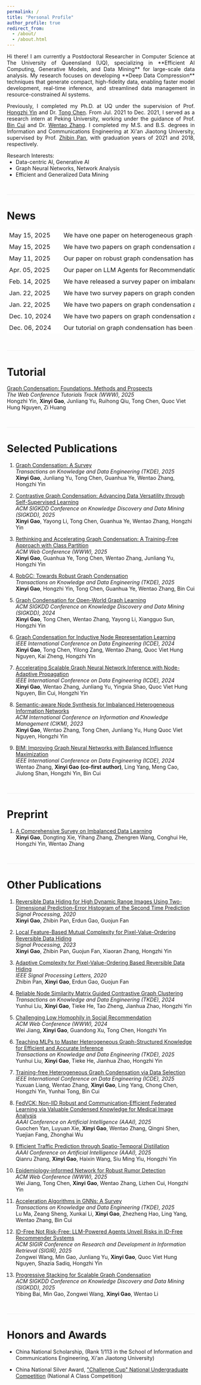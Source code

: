 ```yaml
---
permalink: /
title: "Personal Profile"
author_profile: true
redirect_from: 
  - /about/
  - /about.html
---
```


<p style="text-align: justify;">
Hi there! I am currently a Postdoctoral Researcher in Computer Science at The University of Queensland (UQ), specializing in **Efficient AI Computing, Generative Models, and Data Mining** for large-scale data analysis. My research focuses on developing **Deep Data Compression** techniques that generate compact, high-fidelity data, enabling faster model development, real-time inference, and streamlined data management in resource-constrained AI systems.
</p>

<p style="text-align: justify;">
Previously, I completed my Ph.D. at UQ under the supervision of Prof. <a href="https://sites.google.com/view/hongzhi-yin/home">Hongzhi Yin</a> and Dr. <a href="https://researchers.uq.edu.au/researcher/27868">Tong Chen</a>.
From Jul. 2021 to Dec. 2021, I served as a research intern at Peking University, working under the guidance of Prof. <a href="https://cuibinpku.github.io/">Bin Cui</a> and Dr. <a href="https://zwt233.github.io/">Wentao Zhang</a>. I completed my M.S. and B.S. degrees in Information and Communications Engineering at Xi'an Jiaotong University, supervised by Prof. <a href="https://www.researchgate.net/profile/Zhibin-Pan-2">Zhibin Pan</a>, with graduation years of 2021 and 2018, respectively.
</p>


<p style="margin: 0;">Research Interests:</p>

<ul style="margin: 0;">
    <li style="margin: 0;">Data-centric AI, Generative AI</li>
    <li style="margin: 0;">Graph Neural Networks, Network Analysis</li>
    <li style="margin: 0;">Efficient and Generalized Data Mining</li>
</ul>

  
<!-- **Email**: xinyi.gao AT uq.edu.au  -->




<div style="margin-top: 45px; margin-bottom: 25px; border-top: 1px solid #f0f0f0;"></div>

News
======

<style type="text/css">
.tg  {border-collapse:collapse;border-spacing:0;}
.tg td{border-color:black;border-style:solid;border-width:1px;font-size:16.5px;overflow:hidden;padding:1px 5px;line-height: 1.7;word-break:normal;white-space: nowrap;}
.tg th{border-color:black;border-style:solid;border-width:1px;font-size:16.5px;line-height: 1.2;
  font-weight:normal;overflow:hidden;padding:1px 5px;word-break:normal;}
.tg .tg-oe15{background-color:#ffffff;border-color:#ffffff;text-align:left;vertical-align:top}
.tg .tg-3m6e{background-color:#ffffff;border-color:#ffffff;font-weight:normal;text-align:left;vertical-align:top}
</style>

<table class="tg">
<tbody>
  <tr>
    <td class="tg-3m6e">May 15, 2025</td>
    <td class="tg-oe15"></td>
    <td class="tg-oe15"></td>
    <td class="tg-oe15">We have one paper on heterogeneous graph distillation accepted at TKDE'25.</td>
  </tr>
  <tr>
    <td class="tg-3m6e">May 15, 2025</td>
    <td class="tg-oe15"></td>
    <td class="tg-oe15"></td>
    <td class="tg-oe15">We have two papers on graph condensation accepted at KDD'25.</td>
  </tr>
  <tr>
    <td class="tg-3m6e">May 11, 2025</td>
    <td class="tg-oe15"></td>
    <td class="tg-oe15"></td>
    <td class="tg-oe15">Our paper on robust graph condensation has been accepted at TKDE'25.</td>
  </tr>
  <tr>
    <td class="tg-3m6e">Apr. 05, 2025</td>
    <td class="tg-oe15"></td>
    <td class="tg-oe15"></td>
    <td class="tg-oe15">Our paper on LLM Agents for Recommendation has been accepted at SIGIR'25.</td>
  </tr>
  <tr>
    <td class="tg-3m6e">Feb. 14, 2025</td>
    <td class="tg-oe15"></td>
    <td class="tg-oe15"></td>
    <td class="tg-oe15">We have released a survey paper on imbalanced data learning.</td>
  </tr>
  <tr>
    <td class="tg-3m6e">Jan. 22, 2025</td>
    <td class="tg-oe15"></td>
    <td class="tg-oe15"></td>
    <td class="tg-oe15">We have two survey papers on graph condensation and GNN acceleration accepted at TKDE'25.</td>
  </tr>
  <tr>
    <td class="tg-3m6e">Jan. 22, 2025</td>
    <td class="tg-oe15"></td>
    <td class="tg-oe15"></td>
    <td class="tg-oe15">We have two papers on graph condensation and rumor detection accepted at WWW'25.</td>
  </tr>
  <tr>
    <td class="tg-3m6e">Dec. 10, 2024</td>
    <td class="tg-oe15"></td>
    <td class="tg-oe15"></td>
    <td class="tg-oe15">We have two papers on graph condensation and spatio-temporal prediction accepted at AAAI'25.</td>
  </tr>
  <tr>
    <td class="tg-3m6e">Dec. 06, 2024</td>
    <td class="tg-oe15"></td>
    <td class="tg-oe15"></td>
    <td class="tg-oe15">Our tutorial on graph condensation has been accepted for presentation at WWW'25.</td>
  </tr>
</tbody>
</table>




<div style="margin-top: 45px; margin-bottom: 25px; border-top: 1px solid #f0f0f0;"></div>



Tutorial
======
[Graph Condensation: Foundations, Methods and Prospects](https://xygaog.github.io/WWW25tut/)  
*The Web Conference Tutorials Track (WWW), 2025*  
Hongzhi Yin, **Xinyi Gao**, Junliang Yu, Ruihong Qiu, Tong Chen, Quoc Viet Hung Nguyen, Zi Huang  


<div style="margin-top: 45px; margin-bottom: 25px; border-top: 1px solid #f0f0f0;"></div>



Selected Publications
======

1. [Graph Condensation: A Survey](https://arxiv.org/abs/2401.11720)  
*Transactions on Knowledge and Data Engineering (TKDE), 2025*  
**Xinyi Gao**, Junliang Yu, Tong Chen, Guanhua Ye, Wentao Zhang, Hongzhi Yin  

1. [Contrastive Graph Condensation: Advancing Data Versatility through Self-Supervised Learning](https://arxiv.org/abs/2411.17063)    
*ACM SIGKDD Conference on Knowledge Discovery and Data Mining (SIGKDD), 2025*   
**Xinyi Gao**, Yayong Li, Tong Chen, Guanhua Ye, Wentao Zhang, Hongzhi Yin  

1. [Rethinking and Accelerating Graph Condensation: A Training-Free Approach with Class Partition](https://arxiv.org/abs/2405.13707)  
*ACM Web Conference (WWW), 2025*  
**Xinyi Gao**, Guanhua Ye, Tong Chen, Wentao Zhang, Junliang Yu, Hongzhi Yin  

1. [RobGC: Towards Robust Graph Condensation](https://arxiv.org/abs/2406.13200)  
*Transactions on Knowledge and Data Engineering (TKDE), 2025*  
**Xinyi Gao**, Hongzhi Yin, Tong Chen, Guanhua Ye, Wentao Zhang, Bin Cui  

1. [Graph Condensation for Open-World Graph Learning](https://arxiv.org/abs/2405.17003)  
*ACM SIGKDD Conference on Knowledge Discovery and Data Mining (SIGKDD), 2024*  
**Xinyi Gao**, Tong Chen, Wentao Zhang, Yayong Li, Xiangguo Sun, Hongzhi Yin  

1. [Graph Condensation for Inductive Node Representation Learning](https://arxiv.org/abs/2307.15967)  
*IEEE International Conference on Data Engineering (ICDE), 2024*  
**Xinyi Gao**, Tong Chen, Yilong Zang, Wentao Zhang, Quoc Viet Hung Nguyen, Kai Zheng, Hongzhi Yin  

1. [Accelerating Scalable Graph Neural Network Inference with Node-Adaptive Propagation](https://arxiv.org/abs/2310.10998)  
*IEEE International Conference on Data Engineering (ICDE), 2024*  
**Xinyi Gao**, Wentao Zhang, Junliang Yu, Yingxia Shao, Quoc Viet Hung Nguyen, Bin Cui, Hongzhi Yin  

1. [Semantic-aware Node Synthesis for Imbalanced Heterogeneous Information Networks](https://arxiv.org/abs/2302.14061)  
*ACM International Conference on Information and Knowledge Management (CIKM), 2023*  
**Xinyi Gao**, Wentao Zhang, Tong Chen, Junliang Yu, Hung Quoc Viet Nguyen, Hongzhi Yin  

1. [BIM: Improving Graph Neural Networks with Balanced Influence Maximization](https://ieeexplore.ieee.org/document/10597992)  
*IEEE International Conference on Data Engineering (ICDE), 2024*  
Wentao Zhang, **Xinyi Gao** **(co-first author)**, Ling Yang, Meng Cao, Jiulong Shan, Hongzhi Yin, Bin Cui  




<div style="margin-top: 45px; margin-bottom: 25px; border-top: 1px solid #f0f0f0;"></div>

Preprint
======


1. [A Comprehensive Survey on Imbalanced Data Learning](https://arxiv.org/abs/2502.08960)  
**Xinyi Gao**, Dongting Xie, Yihang Zhang, Zhengren Wang, Conghui He, Hongzhi Yin, Wentao Zhang  


<div style="margin-top: 45px; margin-bottom: 25px; border-top: 1px solid #f0f0f0;"></div>



Other Publications
======

1. [Reversible Data Hiding for High Dynamic Range Images Using Two-Dimensional Prediction-Error Histogram of the Second Time Prediction](https://www.sciencedirect.com/science/article/pii/S0165168420301225)  
*Signal Processing, 2020*  
**Xinyi Gao**, Zhibin Pan, Erdun Gao, Guojun Fan  

1. [Local Feature-Based Mutual Complexity for Pixel-Value-Ordering Reversible Data Hiding](https://www.sciencedirect.com/science/article/pii/S0165168422003723)  
*Signal Processing, 2023*  
**Xinyi Gao**, Zhibin Pan, Guojun Fan, Xiaoran Zhang, Hongzhi Yin  

1. [Adaptive Complexity for Pixel-Value-Ordering Based Reversible Data Hiding](https://ieeexplore.ieee.org/document/9098041)  
*IEEE Signal Processing Letters, 2020*  
Zhibin Pan, **Xinyi Gao**, Erdun Gao, Guojun Fan  

1. [Reliable Node Similarity Matrix Guided Contrastive Graph Clustering](https://arxiv.org/abs/2408.03765)  
*Transactions on Knowledge and Data Engineering (TKDE), 2024*  
Yunhui Liu, **Xinyi Gao**, Tieke He, Tao Zheng, Jianhua Zhao, Hongzhi Yin  

1. [Challenging Low Homophily in Social Recommendation](https://dl.acm.org/doi/abs/10.1145/3589334.3645460)  
*ACM Web Conference (WWW), 2024*  
Wei Jiang, **Xinyi Gao**, Guandong Xu, Tong Chen, Hongzhi Yin  

1. [Teaching MLPs to Master Heterogeneous Graph-Structured Knowledge for Efficient and Accurate Inference](https://arxiv.org/abs/2411.14035)  
*Transactions on Knowledge and Data Engineering (TKDE), 2025*  
Yunhui Liu, **Xinyi Gao**, Tieke He, Jianhua Zhao, Hongzhi Yin  

1. [Training-free Heterogeneous Graph Condensation via Data Selection](https://arxiv.org/abs/2412.16250)  
*IEEE International Conference on Data Engineering (ICDE), 2025*  
Yuxuan Liang, Wentao Zhang, **Xinyi Gao**, Ling Yang, Chong Chen, Hongzhi Yin, Yunhai Tong, Bin Cui  

1. [FedVCK: Non-IID Robust and Communication-Efficient Federated Learning via Valuable Condensed Knowledge for Medical Image Analysis](https://arxiv.org/abs/2412.18557)  
*AAAI Conference on Artificial Intelligence (AAAI), 2025*  
Guochen Yan, Luyuan Xie, **Xinyi Gao**, Wentao Zhang, Qingni Shen, Yuejian Fang, Zhonghai Wu  

1. [Efficient Traffic Prediction through Spatio-Temporal Distillation](https://arxiv.org/abs/2501.10459)  
*AAAI Conference on Artificial Intelligence (AAAI), 2025*  
Qianru Zhang, **Xinyi Gao**, Haixin Wang, Siu Ming Yiu, Hongzhi Yin  

1. [Epidemiology-informed Network for Robust Rumor Detection](https://arxiv.org/abs/2411.12949)  
*ACM Web Conference (WWW), 2025*  
Wei Jiang, Tong Chen, **Xinyi Gao**, Wentao Zhang, Lizhen Cui, Hongzhi Yin  

1. [Acceleration Algorithms in GNNs: A Survey](https://arxiv.org/abs/2405.04114)  
*Transactions on Knowledge and Data Engineering (TKDE), 2025*  
Lu Ma, Zeang Sheng, Xunkai Li, **Xinyi Gao**, Zhezheng Hao, Ling Yang, Wentao Zhang, Bin Cui  

1. [ID-Free Not Risk-Free: LLM-Powered Agents Unveil Risks in ID-Free Recommender Systems](https://arxiv.org/abs/2409.11690v3)  
*ACM SIGIR Conference on Research and Development in Information Retrieval (SIGIR), 2025*  
Zongwei Wang, Min Gao, Junliang Yu, **Xinyi Gao**, Quoc Viet Hung Nguyen, Shazia Sadiq, Hongzhi Yin  

1. [Progressive Stacking for Scalable Graph Condensation](https://scholar.google.com/citations?user=K8oe7sMAAAAJ)   
*ACM SIGKDD Conference on Knowledge Discovery and Data Mining (SIGKDD), 2025*     
Yibing Bai, Min Gao, Zongwei Wang, **Xinyi Gao**, Wentao Li   


<div style="margin-top: 45px; margin-bottom: 25px; border-top: 1px solid #f0f0f0;"></div>


Honors and Awards
======
* China National Scholarship, 
(Rank 1/113 in the School of Information and Communications Engineering, Xi'an Jiaotong University)

* China National Silver Award, ["Challenge Cup" National Undergraduate Competition](https://www.tiaozhanbei.net/)
(National A Class Competition)





<!-- Academic Experiences
======

**[2022.01-Present]** The University of Queensland (UQ), Ph.D. student. Supervisor: Prof. Hongzhi Yin

**[2021.06-2021.12]** Peking University (PKU), Research Intern. Supervisors: Prof. Bin Cui and Dr. Wentao Zhang

**[2018.06-2021.06]** Xi'an Jiaotong University (XJTU), M.S. in Information and Communications Engineering. Supervisor: Prof. Zhibin Pan

**[2014.09-2018.06]** Xi'an Jiaotong University (XJTU), B.S. in Information and Communications Engineering -->


